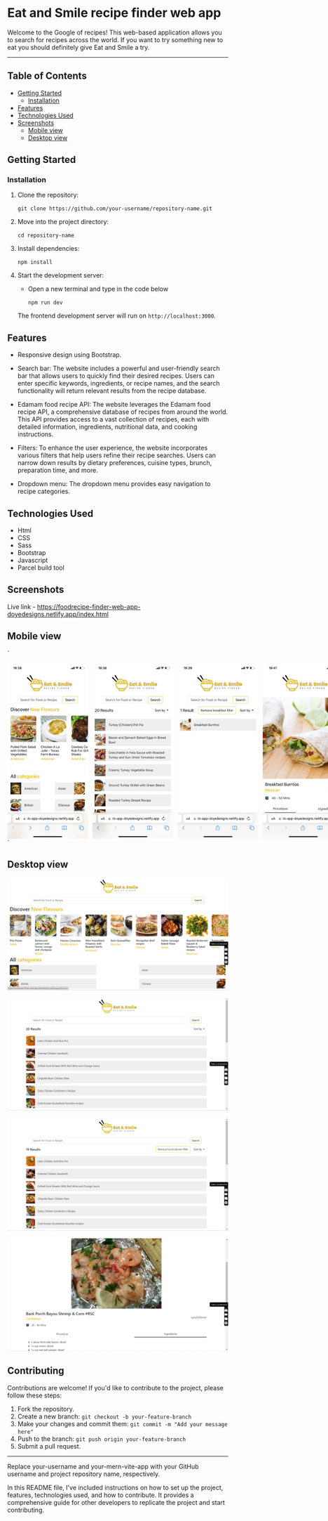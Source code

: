 # Eat and Smile recipe finder web app
Welcome to the Google of recipes! This web-based application allows you to search for recipes across the world. If you want to try something new to eat you should definitely give Eat and Smile a try.


---

## Table of Contents

- [Getting Started](#getting-started)
  - [Installation](#installation)
- [Features](#features)
- [Technologies Used](#technologies-used)
- [Screenshots](#screenshots)
  - [Mobile view](#mobile-view)
  - [Desktop view](#desktop-view)

## Getting Started

### Installation
  
1. Clone the repository:

   ```
   git clone https://github.com/your-username/repository-name.git
   ```

3. Move into the project directory:

   ```
   cd repository-name
   ```

4. Install dependencies:

   ```
   npm install
   ```

6. Start the development server:

   - Open a new terminal and type in the code below

     ```
     npm run dev
     ```

   The frontend development server will run on `http://localhost:3000`.

## Features

- Responsive design using Bootstrap.
- Search bar: The website includes a powerful and user-friendly search bar that allows users to quickly find their desired recipes. Users can enter specific keywords, ingredients, or recipe names, and the search functionality will return relevant results from the recipe database.
  
- Edamam food recipe API: The website leverages the Edamam food recipe API, a comprehensive database of recipes from around the world. This API provides access to a vast collection of recipes, each with detailed information, ingredients, nutritional data, and cooking instructions.
  
- Filters: To enhance the user experience, the website incorporates various filters that help users refine their recipe searches. Users can narrow down results by dietary preferences, cuisine types, brunch, preparation time, and more.
  
- Dropdown menu: The dropdown menu provides easy navigation to recipe categories.

## Technologies Used

- Html
- CSS
- Sass
- Bootstrap
- Javascript
- Parcel build tool

## Screenshots
Live link - https://foodrecipe-finder-web-app-doyedesigns.netlify.app/index.html

## Mobile view

`<div style="display: flex;">
  <img src="/images/home.jpg" alt="Image 1" width="200" height="400" style="margin-right: 10px;"/>
  <img src="/images/search.jpg" alt="Image 2" width="200" height="400" style="margin-right: 10px;"/>
  <img src="/images/filter.jpg" alt="Image 1" width="200" height="400" style="margin-right: 10px;"/>
  <img src="/images/items.jpg" alt="Image 2" width="200" height="400" style="margin-right: 10px;"/>
</div>
`

## Desktop view

![Desktop view](/images/desktop%20view.png)

![Desktop view](/images/desktop%20view%202.png)

![Desktop view](/images/desktop%20view%204.png)

![Desktop view](/images/desktop%20view%203.png)


## Contributing

Contributions are welcome! If you'd like to contribute to the project, please follow these steps:

1. Fork the repository.
2. Create a new branch: `git checkout -b your-feature-branch`
3. Make your changes and commit them: `git commit -m "Add your message here"`
4. Push to the branch: `git push origin your-feature-branch`
5. Submit a pull request.

---

Replace your-username and your-mern-vite-app with your GitHub username and project repository name, respectively.

In this README file, I've included instructions on how to set up the project, features, technologies used, and how to contribute. It provides a comprehensive guide for other developers to replicate the project and start contributing.
